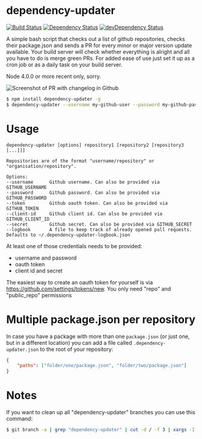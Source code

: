 # dependency-updater

[![Build Status](https://travis-ci.org/marekventur/dependency-updater.svg)](https://travis-ci.org/marekventur/dependency-updater)
[![Dependency Status](https://david-dm.org/marekventur/dependency-updater.svg)](https://david-dm.org/marekventur/dependency-updater)
[![devDependency Status](https://david-dm.org/marekventur/dependency-updater/dev-status.svg)](https://david-dm.org/marekventur/dependency-updater#info=devDependencies)


A simple bash script that checks out a list of github repositories, checks their package.json and sends a PR for every minor or major version update available. Your build server will check whether everything is alright and all you have to do is merge green PRs. For added ease of use just set it up as a cron job or as a daily task on your build server.

Node 4.0.0 or more recent only, sorry.

<img src="http://i.imgur.com/qaxh5gx.png" alt="Screenshot of PR with changelog in Github">

```bash
$ npm install dependency-updater -g
$ dependency-updater --username my-github-user --password my-github-password myname/myrepository anothername/another-repository
```

# Usage
```
dependency-updater [options] repository1 [repository2 [repository3 [...]]]

Repositories are of the format "username/repository" or "organisation/repository".

Options:
--username      Github username. Can also be provided via GITHUB_USERNAME
--password      Github password. Can also be provided via GITHUB_PASSWORD
--token         Github oauth token. Can also be provided via GITHUB_TOKEN
--client-id     Github client id. Can also be provided via GITHUB_CLIENT_ID
--secret        Github secret. Can also be provided via GITHUB_SECRET
--logbook       A file to keep track of already opened pull requests. Defaults to ~/.dependency-updater-logbook.json
```

At least one of those credentials needs to be provided:
* username and password
* oauth token
* client id and secret

The easiest way to create an oauth token for yourself is via <a href="https://github.com/settings/tokens/new">https://github.com/settings/tokens/new</a>. You only need "repo" and "public_repo" permissions

# Multiple package.json per repository
In case you have a package with more than one ```package.json``` (or just one, but in a different location) you can add a file called ```.dependency-updater.json``` to the root of your repository:

```json
{
    "paths": ["folder/one/package.json", "folder/two/package.json"]
}
```

# Notes
If you want to clean up all "dependency-updater" branches you can use this command:
```bash
$ git branch -a | grep "dependency-updater" | cut -d / -f 3 | xargs -I BRANCH /bin/bash -c "git push origin --delete BRANCH"
```
